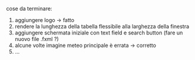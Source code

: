 cose da terminare:
1) aggiungere logo -> fatto
2) rendere la lunghezza della tabella flessibile alla larghezza della finestra
3) aggiungere schermata iniziale con text field e search button (fare un nuovo file .fxml ?)
4) alcune volte imagine meteo principale è errata -> corretto
4) ...